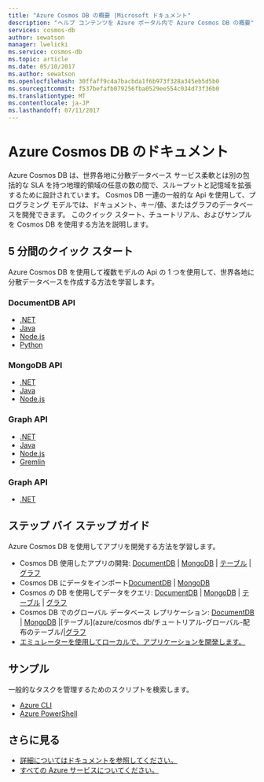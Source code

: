 ```yaml
---
title: "Azure Cosmos DB の概要 |Microsoft ドキュメント"
description: "ヘルプ コンテンツを Azure ポータル内で Azure Cosmos DB の概要"
services: cosmos-db
author: sewatson
manager: lwelicki
ms.service: cosmos-db
ms.topic: article
ms.date: 05/10/2017
ms.author: sewatson
ms.openlocfilehash: 30ffaff9c4a7bacbda1f6b973f328a345eb5d5b0
ms.sourcegitcommit: f537befafb079256fba0529ee554c034d73f36b0
ms.translationtype: MT
ms.contentlocale: ja-JP
ms.lasthandoff: 07/11/2017
---
```

# <a name="azure-cosmos-db-documentation"></a>Azure Cosmos DB のドキュメント

Azure Cosmos DB は、世界各地に分散データベース サービス柔軟とは別の包括的な SLA を持つ地理的領域の任意の数の間で、スループットと記憶域を拡張するために設計されています。 Cosmos DB 一連の一般的な Api を使用して、プログラミング モデルでは、ドキュメント、キー/値、またはグラフのデータベースを開発できます。 このクイック スタート、チュートリアル、およびサンプルを Cosmos DB を使用する方法を説明します。

## <a name="5-minute-quickstarts"></a>5 分間のクイック スタート

Azure Cosmos DB を使用して複数モデルの Api の 1 つを使用して、世界各地に分散データベースを作成する方法を学習します。

### <a name="documentdb-api"></a>DocumentDB API

- [.NET](/azure/cosmos-db/create-documentdb-dotnet)
- [Java](/azure/cosmos-db/create-documentdb-java)
- [Node.js](/azure/cosmos-db/create-documentdb-nodejs)
- [Python](/azure/cosmos-db/create-documentdb-python)

### <a name="mongodb-api"></a>MongoDB API

- [.NET](/azure/cosmos-db/create-mongodb-dotnet)
- [Java](/azure/cosmos-db/create-mongodb-java)
- [Node.js](/azure/cosmos-db/create-mongodb-nodejs)

### <a name="graph-api"></a>Graph API

- [.NET](/azure/cosmos-db/create-graph-dotnet)
- [Java](/azure/cosmos-db/create-graph-java)
- [Node.js](/azure/cosmos-db/create-graph-nodejs)
- [Gremlin](/azure/cosmos-db/create-graph-gremlin-console)

### <a name="graph-api"></a>Graph API

- [.NET](/azure/cosmos-db/create-table-dotnet)

## <a name="step-by-step-tutorials"></a>ステップ バイ ステップ ガイド

Azure Cosmos DB を使用してアプリを開発する方法を学習します。

- Cosmos DB 使用したアプリの開発: [DocumentDB](/azure/cosmos-db/tutorial-develop-documentdb-dotnet) | [MongoDB](/azure/cosmos-db/tutorial-develop-mongodb) | [テーブル](/azure/cosmos-db/tutorial-develop-table-dotnet) | [グラフ](/azure/cosmos-db/tutorial-develop-graph-dotnet)
- Cosmos DB にデータをインポート[DocumentDB](/azure/documentdb/documentdb-import-data) | [MongoDB](/azure/documentdb/documentdb-mongodb-migrate) 
- Cosmos の DB を使用してデータをクエリ: [DocumentDB](/azure/cosmos-db/tutorial-query-documentdb) | [MongoDB](/azure/cosmos-db/tutorial-query-mongodb) | [テーブル](/azure/cosmos-db/tutorial-query-table) | [グラフ](/azure/cosmos-db/tutorial-query-graph)
- Cosmos DB でのグローバル データベース レプリケーション: [DocumentDB](/azure/cosmos-db/tutorial-global-distribution-documentdb) | [MongoDB](/azure/cosmos-db/tutorial-global-distribution-mongodb) |[テーブル](azure/cosmos db/チュートリアル-グローバル-配布のテーブル/|[グラフ](/azure/cosmos-db/tutorial-global-distribution-graph)
- [エミュレーターを使用してローカルで、アプリケーションを開発します。](/azure/documentdb/documentdb-nosql-local-emulator)

## <a name="samples"></a>サンプル

一般的なタスクを管理するためのスクリプトを検索します。

- [Azure CLI](/azure/cosmos-db/cli-samples)
- [Azure PowerShell](/azure/cosmos-db/powershell-samples)

## <a name="more"></a>さらに見る

- [詳細についてはドキュメントを参照してください。](/azure/cosmos-db/index)
- [すべての Azure サービスについてください。](https://aka.ms/j3wr7y)